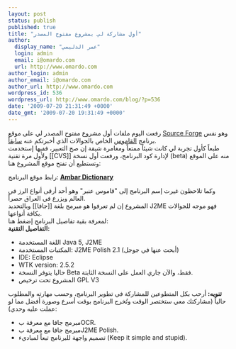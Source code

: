 ```yaml
---
layout: post
status: publish
published: true
title: "أول مشاركة لي بمشروع مفتوح المصدر"
author:
  display_name: "عمر الدليمي"
  login: admin
  email: i@omardo.com
  url: http://www.omardo.com
author_login: admin
author_email: i@omardo.com
author_url: http://www.omardo.com
wordpress_id: 536
wordpress_url: http://www.omardo.com/blog/?p=536
date: '2009-07-20 21:31:49 +0000'
date_gmt: '2009-07-20 19:31:49 +0000'
---
```

<p>رفعت اليوم ملفات أول مشروع مفتوح المصدر لي على موقع <a title="Find and Develop Open-Source Software" href="http://sourceforge.net/">Source Forge</a> وهو نفس برنامج <a href="http://www.omardo.com/blog/archives/514">القاموس</a> الخاص بالجوالات الذي أخبرتكم عنه <a href="http://www.omardo.com/blog/archives/514">سابقاً</a>.<br />
طبعاً كأول تجربة لي كانت شيئاً ممتعاً ومغامرة شيقة إن صح التعبير، ففيها إستخدمت ولأول مرة تقنية [[CVS]] لإدارة كود البرنامج، ورفعت أول نسخة (beta) منه على الموقع وتستطيع أن تفتح موقع المشروع هنا:</p>
<p>رابط موقع البرنامج: <a href="http://sourceforge.net/projects/ambar-dict/"><strong>Ambar Dictionary</strong></a></p>
<p>وكما تلاحظون غيرت إسم البرنامج إلى "قاموس عنبر" وهو أحد أرقى أنواع الرز في العالم ويزرع في العراق حصراً.<br />
المشروع إن لم تعرفوا هو مبرمج بلغة [[جافا]] وبالتحديد J2ME فهو موجه للجوالات بكافة أنواعها.<br />
لمعرفة بقية تفاصيل البرنامج إضغط هنا:<strong><br />
<!--more-->التفاصيل التقنية:</strong><strong><br />
</strong></p>
<ul>
<li>اللغة المستخدمة Java 5, J2ME</li>
<li>المكتبات المستخدمة: J2ME Polish 2.1 (أبحث عنها في جوجل)</li>
<li> IDE: Eclipse</li>
<li>WTK version: 2.5.2</li>
<li>حاليا يتوفر النسخة Beta فقط، والآن جاري العمل على النسخة الثابتة.</li>
<li>المشروع تحت ترخيص GPL V3</li>
</ul>
<p><strong>تنويه: </strong>أرحب بكل المتطوعين للمشاركة في تطوير البرنامج، وحسب مهارته والمطلوب حالياً (مشاركتك معي ستختصر الوقت وتُخرج البرنامج بوقت أسرع وصورة أفضل مما لو عملت عليه وحدي):</p>
<ul>
<li>مبرمج جافا مع معرفة بOCR.</li>
<li>مبرمج جافا مع معرفة بJ2ME Polish.</li>
<li>تصميم واجهة للبرنامج تبعاً لمباديء (Keep it simple and stupid).</li>
</ul>
